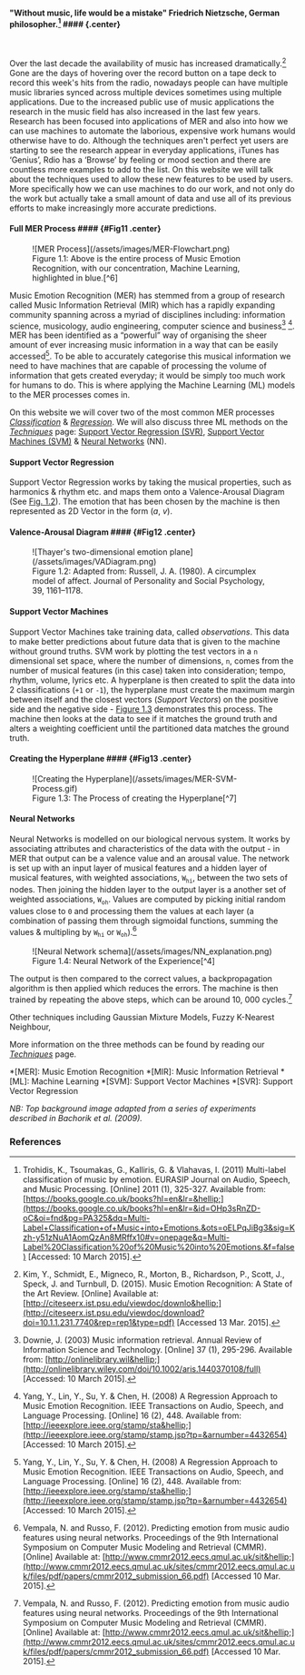  <!-- - What is MER?
  - Sub-category of MIR study
  - Define emotion
 - Cover techniques &amp; problems
 - History of MER
  - Disclaimer: New science so not a lot of history
  - What sparked interest
#### Non-Textual Features
  - Schematic of one of the techniques (Flow diagram)
  -->
#### "Without music, life would be a mistake" Friedrich Nietzsche, German philosopher.[^3] #### {.center}

 <br>

Over the last decade the availability of music has increased dramatically.[^5] Gone are the days of hovering over the record button on a tape deck to record this week's hits from the radio, nowadays people can have multiple music libraries synced across multiple devices sometimes using multiple applications. Due to the increased public use of music applications the research in the music field has also increased in the last few years. Research has been focused into applications of MER and also into how we can use machines to automate the laborious, expensive work humans would otherwise have to do. Although the techniques aren't perfect yet users are starting to see the research appear in everyday applications, iTunes has &lsquo;Genius&rsquo;, Rdio has a &lsquo;Browse&rsquo; by feeling or mood section and there are countless more examples to add to the list. On this website we will talk about the techniques used to allow these new features to be used by users. More specifically how we can use machines to do our work, and not only do the work but act&shy;ually take a small amount of data and use all of its previous efforts to make increasingly more accurate predictions.

#### Full MER Process #### {#Fig11 .center}
<figure markdown="1">
![MER Process](/assets/images/MER-Flowchart.png)
<figcaption markdown="1">
  Figure 1.1: Above is the entire process of Music Emotion Recognition, with our concentration, Machine Learning, highlighted in&nbsp;blue.[^6]
</figcaption>
</figure>

<!-- History -->
Music Emotion Recognition (MER) has stemmed from a group of research called Music Information Retrieval (MIR) which has a rapidly expanding community spanning across a myriad of disciplines including: information science, musicology, audio engineering, computer science and business[^1] [^2]. MER has been identified as a &ldquo;powerful&rdquo; way of organising the sheer amount of ever increasing music information in a way that can be easily accessed[^2]. To be able to accurately categorise this musical information we need to have machines that are capable of processing the volume of information that gets created everyday; it would be simply too much work for humans to do. This is where applying the Machine Learning (ML) models to the MER processes comes in.

<!-- Techniques and problems -->
On this website we will cover two of the most common MER processes *[Classification](articles/classification)* &amp; *[Regression](articles/regression)*. We will also discuss three ML methods on the  *[Techniques](articles/techniques)* page: [Support Vector Regression (SVR)](articles/techniques#SVR), [Support Vector Machines (SVM)](articles/techniques#SVM) &amp; [Neural Networks](articles/techniques#NN) (NN).

#### Support Vector Regression

Support Vector Regression works by taking the musical properties, such as harmonics & rhythm etc. and maps them onto a Valence-Arousal Diagram (See [Fig. 1.2](#Fig12)). The emotion that has been chosen by the machine is then represented as 2D Vector in the form (*a*, *v*).

#### Valence-Arousal Diagram #### {#Fig12 .center}
<figure markdown="1">
![Thayer's two-dimensional emotion plane](/assets/images/VADiagram.png)
<figcaption markdown="1">
  Figure 1.2: Adapted from: Russell, J. A. (1980). A circumplex model of affect. Journal of Personality and Social Psychology, 39, 1161–1178.
</figcaption>
</figure>

#### Support Vector Machines
Support Vector Machines take training data, called *observations*. This data to make better predictions about future data that is given to the machine without ground truths. SVM work by plotting the test vectors in a `n` dimensional set space, where the number of dimensions, `n`, comes from the number of musical features (in this case) taken into consideration; tempo, rhythm, volume, lyrics etc. A hyperplane is then created to split the data into 2 classifications (`+1` or `-1`), the hyperplane must create the maximum margin between itself and the closest vectors (*Support Vectors*) on the positive side and the negative side - [Figure 1.3](#Fig13) demonstrates this process. The machine then looks at the data to see if it matches the ground truth and alters a weighting coefficient until the partitioned data matches the ground truth.

#### Creating the Hyperplane #### {#Fig13 .center}
<figure markdown="1">
![Creating the Hyperplane](/assets/images/MER-SVM-Process.gif)
<figcaption markdown="1">
  Figure 1.3: The Process of creating the Hyperplane[^7]
</figcaption>
</figure>


#### Neural Networks

Neural Networks is modelled on our biological nervous system. It works by associating attri&shy;butes and characteristics of the data with the output - in MER that output can be a valence value and an arousal value. The network is set up with an input layer of musical features and a hidden layer of musical features, with weighted associations, `W`<sub>`hi`</sub>,  between the two sets of nodes. Then joining the hidden layer to the output layer is a another set of weighted associations, `W`<sub>`oh`</sub>. Values are computed by picking initial random values close to `0` and processing them the values at each layer (a combination of passing them through sigmoidal functions, summing the values &amp; multipling by  `W`<sub>`hi`</sub> or `W`<sub>`oh`</sub>).[^4]

<figure markdown="1">
![Neural Network schema](/assets/images/NN_explanation.png)
<figcaption markdown="1">
  Figure 1.4: Neural Network of the Experience[^4]
</figcaption>
</figure>

The output is then compared to the correct values, a backpropagation algorithm is then applied which reduces the errors. The machine is then trained by repeating the above steps, which can be around 10,&nbsp;000 cycles.[^4]

Other techniques including Gaussian Mixture Models, Fuzzy K-Nearest Neighbour, 

More information on the three methods can be found by reading our *[Techniques](articles/techniques)* page.

*[MER]: Music Emotion Recognition
*[MIR]: Music Information Retrieval
*[ML]: Machine Learning
*[SVM]: Support Vector Machines
*[SVR]: Support Vector Regression

*NB: Top background image adapted from a series of experiments described in Bachorik et al. (2009).*

### References

[^1]: Downie, J. (2003) Music information retrieval. Annual Review of Information Science and Technology. [Online] 37 (1), 295-296. Available from: [http://onlinelibrary.wil&hellip;](http://onlinelibrary.wiley.com/doi/10.1002/aris.1440370108/full) [Accessed: 10 March 2015].

[^2]: Yang, Y., Lin, Y., Su, Y. & Chen, H. (2008) A Regression Approach to Music Emotion Recognition. IEEE Transactions on Audio, Speech, and Language Processing. [Online] 16 (2), 448. Available from: [http://ieeexplore.ieee.org/stamp/sta&hellip;](http://ieeexplore.ieee.org/stamp/stamp.jsp?tp=&arnumber=4432654) [Accessed: 10 March 2015].

[^3]: Trohidis, K., Tsoumakas, G., Kalliris, G. & Vlahavas, I. (2011) Multi-label classification of music by emotion. EURASIP Journal on Audio, Speech, and Music Processing. [Online] 2011 (1), 325-327. Available from: [https://books.google.co.uk/books?hl=en&lr=&hellip;](https://books.google.co.uk/books?hl=en&lr=&id=OHp3sRnZD-oC&oi=fnd&pg=PA325&dq=Multi-Label+Classification+of+Music+into+Emotions.&ots=oELPqJiBg3&sig=Kzh-y51zNuA1AomQzAn8MRffx10#v=onepage&q=Multi-Label%20Classification%20of%20Music%20into%20Emotions.&f=false) [Accessed: 10 March 2015].

[^4]: Vempala, N. and Russo, F. (2012). Predicting emotion from music audio features using neural networks. Proceedings of the 9th International Symposium on Computer Music Modeling and Retrieval (CMMR). [Online] Available at: [http://www.cmmr2012.eecs.qmul.ac.uk/sit&hellip;](http://www.cmmr2012.eecs.qmul.ac.uk/sites/cmmr2012.eecs.qmul.ac.uk/files/pdf/papers/cmmr2012_submission_66.pdf) [Accessed 10 Mar. 2015].

[^5]: Kim, Y., Schmidt, E., Migneco, R., Morton, B., Richardson, P., Scott, J., Speck, J. and Turnbull, D. (2015). Music Emotion Recognition: A State of the Art Review. [Online] Available at: [http://citeseerx.ist.psu.edu/viewdoc/downlo&hellip;](http://citeseerx.ist.psu.edu/viewdoc/download?doi=10.1.1.231.7740&rep=rep1&type=pdf) [Accessed 13 Mar. 2015].

[^6]: Adapted from: Figure 1.1 of Schmidt, E. and Kim, Y. (2015). Modeling and Predicting Emotion in Music. [Online] Available at: [http://www.tcnj.edu/~mmi/papers/Paper52.pdf](http://www.tcnj.edu/~mmi/papers/Paper52.pdf) [Accessed 13 Mar. 2015].

[^7]: Adapted from: Moore, A. (2003) Support Vector Machines [Online] Available at: [http://www.cs.cmu.edu/~cga/ai-course/svm.pdf](http://www.cs.cmu.edu/~cga/ai-course/svm.pdf) Slides 5-9
